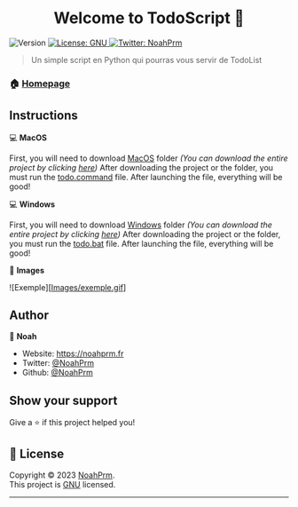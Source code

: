 <h1 align="center">Welcome to TodoScript 👋</h1>
<p>
  <img alt="Version" src="https://img.shields.io/badge/version-1.0.1-blue.svg?cacheSeconds=2592000" />
  <a href="https://github.com/NoahPrm/PasswordChecker/blob/main/LICENSE" target="_blank">
    <img alt="License: GNU" src="https://img.shields.io/badge/License-GNU-blue.svg" />
  </a>
  <a href="https://twitter.com/NoahPrm" target="_blank">
    <img alt="Twitter: NoahPrm" src="https://img.shields.io/twitter/follow/NoahPrm.svg?style=social" />
  </a>
</p>

> Un simple script en Python qui pourras vous servir de TodoList

### 🏠 [Homepage](https://github.com/NoahPrm/TodoScript)

## Instructions

💻 **MacOS**

First, you will need to download [MacOS](https://github.com/NoahPrm/TodoScript/tree/main/MacOS) folder _(You can download the entire project by clicking [here](https://github.com/NoahPrm/TodoScript/archive/refs/heads/main.zip))_
After downloading the project or the folder, you must run the [todo.command](https://github.com/NoahPrm/TodoScript/blob/main/MacOS/todo.command) file.
After launching the file, everything will be good!

💻 **Windows**

First, you will need to download [Windows](https://github.com/NoahPrm/TodoScript/tree/main/Windows) folder _(You can download the entire project by clicking [here](https://github.com/NoahPrm/TodoScript/archive/refs/heads/main.zip))_
After downloading the project or the folder, you must run the [todo.bat](https://github.com/NoahPrm/TodoScript/blob/main/Windows/todo.bat) file.
After launching the file, everything will be good!

📸 **Images**

![Exemple][[Images/exemple.gif](https://github.com/NoahPrm/TodoScript/blob/main/Images/exemple.gif)]

## Author

👤 **Noah**

* Website: https://noahprm.fr
* Twitter: [@NoahPrm](https://twitter.com/NoahPrm)
* Github: [@NoahPrm](https://github.com/NoahPrm)

## Show your support

Give a ⭐️ if this project helped you!

## 📝 License

Copyright © 2023 [NoahPrm](https://github.com/NoahPrm).<br />
This project is [GNU](https://github.com/NoahPrm/TodoScript/blob/main/LICENSE) licensed.

***
